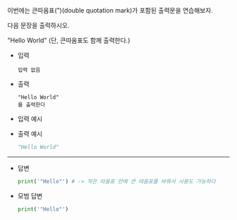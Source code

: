 이번에는 큰따옴표(")(double quotation mark)가 포함된 출력문을 연습해보자.

다음 문장을 출력하시오.

"Hello World"
(단, 큰따옴표도 함께 출력한다.)

- 입력

  ```
  입력 없음
  ```

- 출력

  ```
  "Hello World"
  를 출력한다
  ```

- 입력 예시

- 출력 예시

  ```python
  "Hello World"
  ```

  

---

- 답변 

  ``` python
  print('"Hello"') # -> 작은 따옴표 안에 큰 따옴표를 바꿔서 사용도 가능하다
  ```

  

- 모범 답변

  ``` python
  print('"Hello"')
  
  ```

  